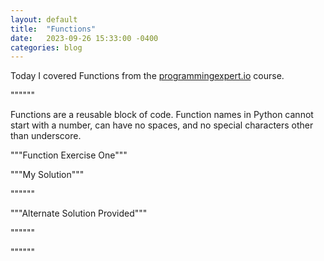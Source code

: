 ```yaml
---
layout: default
title:  "Functions"
date:   2023-09-26 15:33:00 -0400
categories: blog
---
```

Today I covered Functions from the [programmingexpert.io][course-site] course.

""""""

Functions are a reusable block of code. Function names in Python cannot start with a number, can have no spaces, and no special characters other than underscore.

"""Function Exercise One"""



"""My Solution"""


""""""

"""Alternate Solution Provided"""

""""""



""""""

[course-site]: https://www.programmingexpert.io/index
